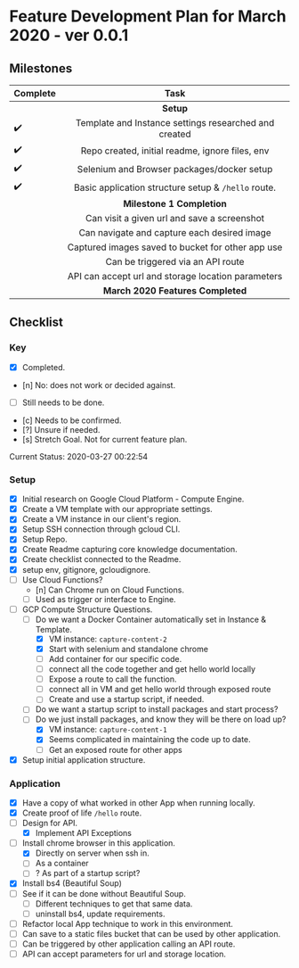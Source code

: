# Feature Development Plan for March 2020 - ver 0.0.1

## Milestones

| Complete           | Task                                                  |
| ------------------ |:-----------------------------------------------------:|
|                    | **Setup**                                             |
| :heavy_check_mark: | Template and Instance settings researched and created |
| :heavy_check_mark: | Repo created, initial readme, ignore files, env       |
| :heavy_check_mark: | Selenium and Browser packages/docker setup            |
| :heavy_check_mark: | Basic application structure setup & `/hello` route.   |
|                    | **Milestone 1 Completion**                            |
|                    | Can visit a given url and save a screenshot           |
|                    | Can navigate and capture each desired image           |
|                    | Captured images saved to bucket for other app use     |
|                    | Can be triggered via an API route                     |
|                    | API can accept url and storage location parameters    |
|                    | **March 2020 Features Completed**                     |

## Checklist

### Key

- [x] Completed.
- [n] No: does not work or decided against.
- [ ] Still needs to be done.
- [c] Needs to be confirmed.
- [?] Unsure if needed.
- [s] Stretch Goal. Not for current feature plan.

Current Status:
2020-03-27 00:22:54
<!-- Ctrl-Shift-I to generate timestamp -->

### Setup

- [x] Initial research on Google Cloud Platform - Compute Engine.
- [x] Create a VM template with our appropriate settings.
- [x] Create a VM instance in our client's region.
- [x] Setup SSH connection through gcloud CLI.
- [x] Setup Repo.
- [x] Create Readme capturing core knowledge documentation.
- [x] Create checklist connected to the Readme.
- [x] setup env, gitignore, gcloudignore.
- [ ] Use Cloud Functions?
  - [n] Can Chrome run on Cloud Functions.
  - [ ] Used as trigger or interface to Engine.
- [ ] GCP Compute Structure Questions.
  - [ ] Do we want a Docker Container automatically set in Instance & Template.
    - [x] VM instance: `capture-content-2`
    - [x] Start with selenium and standalone chrome
    - [ ] Add container for our specific code.
    - [ ] connect all the code together and get hello world locally
    - [ ] Expose a route to call the function.
    - [ ] connect all in VM and get hello world through exposed route
    - [ ] Create and use a startup script, if needed.
  - [ ] Do we want a startup script to install packages and start process?
  - [ ] Do we just install packages, and know they will be there on load up?
    - [x] VM instance: `capture-content-1`
    - [x] Seems complicated in maintaining the code up to date.
    - [ ] Get an exposed route for other apps
- [x] Setup initial application structure.

### Application

- [x] Have a copy of what worked in other App when running locally.
- [x] Create proof of life `/hello` route.
- [ ] Design for API.
  - [x] Implement API Exceptions
- [ ] Install chrome browser in this application.
  - [x] Directly on server when ssh in.
  - [ ] As a container
  - [ ] ? As part of a startup script?
- [x] Install bs4 (Beautiful Soup)
- [ ] See if it can be done without Beautiful Soup.
  - [ ] Different techniques to get that same data.
  - [ ] uninstall bs4, update requirements.
- [ ] Refactor local App technique to work in this environment.
- [ ] Can save to a static files bucket that can be used by other application.
- [ ] Can be triggered by other application calling an API route.
- [ ] API can accept parameters for url and storage location.
